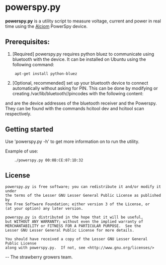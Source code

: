 powerspy.py
===========

**powerspy.py** is a utility script to measure voltage, current and power in real time using the [Alciom](http://www.alciom.com/) PowerSpy device.

## Prerequisites:

1. [Required] powerspy.py requires python bluez to communicate using bluetooth with the device. It can be installed on Ubuntu using the following command:

		apt-get install python-bluez

2. [Optional, recommended] set up your bluetooth device to connect automatically without asking for PIN.
This can be done by modifying or creating /var/lib/bluetooth/<DEVICE>/pincodes with the following content: <POWERSPY> <PIN>

<POWERSPY> and <DEVICE> are the device addresses of the bluetooth receiver and the Powerspy. They can be found with the commands hcitool dev and hcitool scan respectively.

## Getting started

Use 'powerspy.py -h' to get more information on to run the utility.


Example of use:

		./powerspy.py 00:0B:CE:07:1D:32

## License

	powerspy.py is free software; you can redistribute it and/or modify it under
	the terms of the Lesser GNU Lesser General Public License as published by
	the Free Software Foundation; either version 3 of the License, or
	(at your option) any later version.
	
	powerspy.py is distributed in the hope that it will be useful,
	but WITHOUT ANY WARRANTY; without even the implied warranty of
	MERCHANTABILITY or FITNESS FOR A PARTICULAR PURPOSE.  See the
	Lesser GNU Lesser General Public License for more details.
	
	You should have received a copy of the Lesser GNU Lesser General Public License
	along with powerspy.py.  If not, see <http://www.gnu.org/licenses/>

-- The strawberry growers team.
